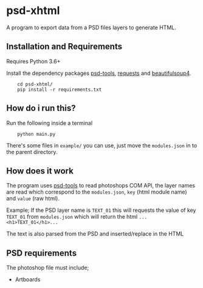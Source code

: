 # psd-xhtml

A program to export data from a PSD files layers to generate HTML.

## Installation and Requirements

Requires Python 3.6+

Install the dependency packages [psd-tools](https://github.com/psd-tools/psd-tools), [requests](https://github.com/psf/requests) and [beautifulsoup4](https://www.crummy.com/software/BeautifulSoup/bs4/doc/index.html).

``` terminal
    cd psd-xhtml/
    pip install -r requirements.txt
```

## How do i run this?

Run the following inside a terminal

``` terminal
    python main.py
```

There's some files in `example/` you can use, just move the `modules.json` in to the parent directory.

## How does it work

The program uses [psd-tools](https://github.com/psd-tools/psd-tools) to read photoshops COM API, the layer names are read which correspond to the `modules.json`, `key` (html module name) and `value` (raw html).

Example; If the PSD layer name is `TEXT_01` this will requests the value of key `TEXT_01` from `modules.json` which will return the html `...<h1>TEXT_01</h1>...`

The text is also parsed from the PSD and inserted/replace in the HTML

## PSD requirements

The photoshop file must include;

- Artboards

